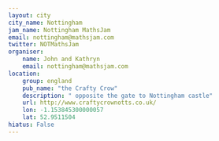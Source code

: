 ```yaml
---
layout: city                                           
city_name: Nottingham                                                               
jam_name: Nottingham MathsJam
email: nottingham@mathsjam.com
twitter: NOTMathsJam
organiser:
    name: John and Kathryn
    email: nottingham@mathsjam.com
location:
    group: england
    pub_name: "the Crafty Crow"
    description: " opposite the gate to Nottingham castle"
    url: http://www.craftycrownotts.co.uk/
    lon: -1.153845300000057
    lat: 52.9511504
hiatus: False
---
```

